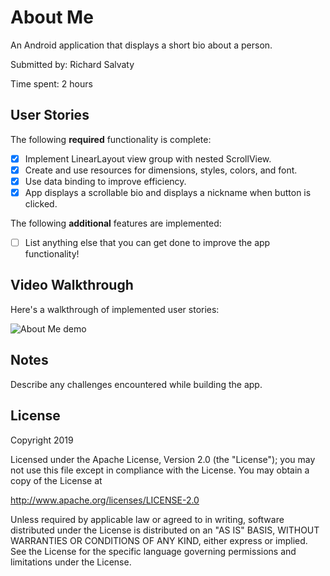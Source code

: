 # About Me

An Android application that displays a short bio about a person.

Submitted by: Richard Salvaty

Time spent: 2 hours

## User Stories

The following **required** functionality is complete:

* [X] Implement LinearLayout view group with nested ScrollView.
* [X] Create and use resources for dimensions, styles, colors, and font.
* [X] Use data binding to improve efficiency.
* [X] App displays a scrollable bio and displays a nickname when button is clicked.

The following **additional** features are implemented:

* [ ] List anything else that you can get done to improve the app functionality!

## Video Walkthrough 

Here's a walkthrough of implemented user stories:

<img src='name_of_file.gif' title='About Me animated demo' alt='About Me demo' />

## Notes

Describe any challenges encountered while building the app.

## License

Copyright 2019 <name>

Licensed under the Apache License, Version 2.0 (the "License");
you may not use this file except in compliance with the License.
You may obtain a copy of the License at

http://www.apache.org/licenses/LICENSE-2.0

Unless required by applicable law or agreed to in writing, software
distributed under the License is distributed on an "AS IS" BASIS,
WITHOUT WARRANTIES OR CONDITIONS OF ANY KIND, either express or implied.
See the License for the specific language governing permissions and
limitations under the License.

